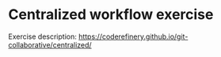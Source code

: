 
# Centralized workflow exercise

Exercise description: https://coderefinery.github.io/git-collaborative/centralized/
